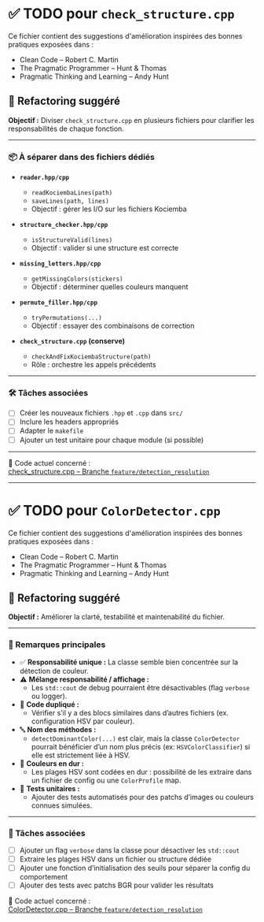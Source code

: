 # ✅ TODO pour `check_structure.cpp`

Ce fichier contient des suggestions d'amélioration inspirées des bonnes pratiques exposées dans :

- Clean Code – Robert C. Martin
- The Pragmatic Programmer – Hunt & Thomas
- Pragmatic Thinking and Learning – Andy Hunt

## 🧠 Refactoring suggéré

**Objectif :** Diviser `check_structure.cpp` en plusieurs fichiers pour clarifier les responsabilités de chaque fonction.

---

### 📦 À séparer dans des fichiers dédiés

- **`reader.hpp/cpp`**
  - `readKociembaLines(path)`
  - `saveLines(path, lines)`
  - Objectif : gérer les I/O sur les fichiers Kociemba

- **`structure_checker.hpp/cpp`**
  - `isStructureValid(lines)`
  - Objectif : valider si une structure est correcte

- **`missing_letters.hpp/cpp`**
  - `getMissingColors(stickers)`
  - Objectif : déterminer quelles couleurs manquent

- **`permute_filler.hpp/cpp`**
  - `tryPermutations(...)`
  - Objectif : essayer des combinaisons de correction

- **`check_structure.cpp` (conserve)**
  - `checkAndFixKociembaStructure(path)`
  - Rôle : orchestre les appels précédents

---

### 🛠️ Tâches associées

- [ ] Créer les nouveaux fichiers `.hpp` et `.cpp` dans `src/`
- [ ] Inclure les headers appropriés
- [ ] Adapter le `makefile`
- [ ] Ajouter un test unitaire pour chaque module (si possible)

---

🔗 Code actuel concerné :  
[check_structure.cpp – Branche `feature/detection_resolution`](https://github.com/Mate-bert/Rubik-s-cube-resolver/blob/feature/detection_resolution/src/check_structure.cpp)

---

# ✅ TODO pour `ColorDetector.cpp`

Ce fichier contient des suggestions d'amélioration inspirées des bonnes pratiques exposées dans :

- Clean Code – Robert C. Martin
- The Pragmatic Programmer – Hunt & Thomas
- Pragmatic Thinking and Learning – Andy Hunt

## 🧠 Refactoring suggéré

**Objectif :** Améliorer la clarté, testabilité et maintenabilité du fichier.

---

### 📌 Remarques principales

- ✅ **Responsabilité unique :** La classe semble bien concentrée sur la détection de couleur.
- ⚠️ **Mélange responsabilité / affichage :**
  - Les `std::cout` de debug pourraient être désactivables (flag `verbose` ou logger).
- 🔁 **Code dupliqué :**
  - Vérifier s’il y a des blocs similaires dans d’autres fichiers (ex. configuration HSV par couleur).
- 🔤 **Nom des méthodes :**
  - `detectDominantColor(...)` est clair, mais la classe `ColorDetector` pourrait bénéficier d’un nom plus précis (ex: `HSVColorClassifier`) si elle est strictement liée à HSV.
- 🎨 **Couleurs en dur :**
  - Les plages HSV sont codées en dur : possibilité de les extraire dans un fichier de config ou une `ColorProfile` map.
- 🧪 **Tests unitaires :**
  - Ajouter des tests automatisés pour des patchs d’images ou couleurs connues simulées.

---

### 🔧 Tâches associées

- [ ] Ajouter un flag `verbose` dans la classe pour désactiver les `std::cout`
- [ ] Extraire les plages HSV dans un fichier ou structure dédiée
- [ ] Ajouter une fonction d’initialisation des seuils pour séparer la config du comportement
- [ ] Ajouter des tests avec patchs BGR pour valider les résultats

🔗 Code actuel concerné :  
[ColorDetector.cpp – Branche `feature/detection_resolution`](https://github.com/Mate-bert/Rubik-s-cube-resolver/blob/feature/detection_resolution/src/ColorDetector.cpp)
